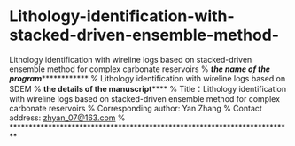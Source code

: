 # Lithology-identification-with-stacked-driven-ensemble-method-
Lithology identification with wireline logs based on stacked-driven ensemble method for complex carbonate reservoirs
% *******************the name of the program*******************************
%  Lithology identification with wireline logs based on SDEM
% ********************the details of the manuscript************************
% Title：Lithology identification with wireline logs based on stacked-driven ensemble method for complex carbonate reservoirs
% Corresponding author: Yan Zhang
% Contact address: zhyan_07@163.com
% *************************************************************************
